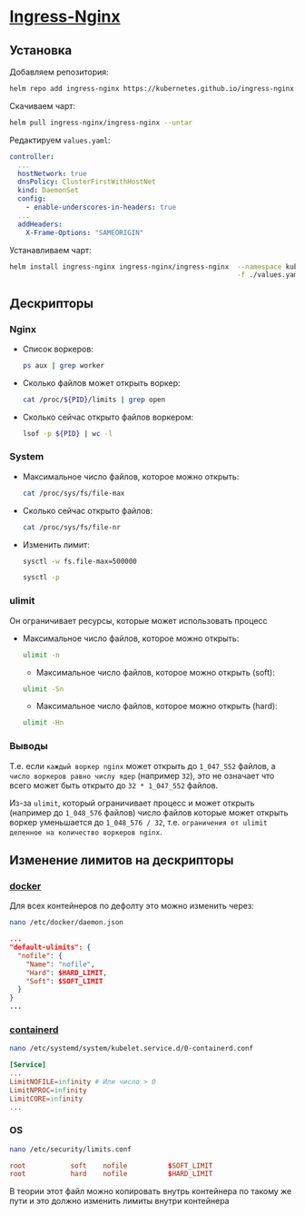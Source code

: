 # [Ingress-Nginx](https://github.com/kubernetes/ingress-nginx)

## Установка 

Добавляем репозитория:

```bash
helm repo add ingress-nginx https://kubernetes.github.io/ingress-nginx
```

Скачиваем чарт:

```bash
helm pull ingress-nginx/ingress-nginx --untar
```

Редактируем `values.yaml`:

```yaml
controller:
  ...
  hostNetwork: true
  dnsPolicy: ClusterFirstWithHostNet
  kind: DaemonSet
  config:
    - enable-underscores-in-headers: true
  ...
  addHeaders:
    X-Frame-Options: "SAMEORIGIN"
```

Устанавливаем чарт:

```bash
helm install ingress-nginx ingress-nginx/ingress-nginx  --namespace kube-system \
                                                        -f ./values.yaml
```

## Дескрипторы

### Nginx

* Список воркеров:
  ```bash
  ps aux | grep worker
  ```
* Сколько файлов может открыть воркер:
  ```bash
  cat /proc/${PID}/limits | grep open
  ```
* Сколько сейчас открыто файлов воркером:
  ```bash
  lsof -p ${PID} | wc -l
  ```

### System

* Максимальное число файлов, которое можно открыть:
  ```bash
  cat /proc/sys/fs/file-max
  ```
* Сколько сейчас открыто файлов:
  ```bash
  cat /proc/sys/fs/file-nr
  ```
* Изменить лимит:
  ```bash
  sysctl -w fs.file-max=500000

  sysctl -p
  ```

### ulimit

Он ограничивает ресурсы, которые может использовать процесс

* Максимальное число файлов, которое можно открыть:
  ```bash
  ulimit -n
  ```
  * Максимальное число файлов, которое можно открыть (soft):
  ```bash
  ulimit -Sn
  ```
  * Максимальное число файлов, которое можно открыть (hard):
  ```bash
  ulimit -Hn
  ```

### Выводы

Т.е. если `каждый воркер nginx` может открыть до `1_047_552` файлов, а `число воркеров равно числу ядер` (например `32`), это не означает что всего может быть открыто до `32 * 1_047_552` файлов.

Из-за `ulimit`, который ограничивает процесс и может открыть (например до `1_048_576` файлов) число файлов которые может открыть воркер уменьшается до `1_048_576 / 32`, т.е. `ограничения от ulimit деленное на количество воркеров nginx`.

## Изменение лимитов на дескрипторы

### [docker](../../02-container-runtime/docker/install.md)

Для всех контейнеров по дефолту это можно изменить через:

```bash
nano /etc/docker/daemon.json
```

```json
...
"default-ulimits": {
  "nofile": {
    "Name": "nofile",
    "Hard": $HARD_LIMIT,
    "Soft": $SOFT_LIMIT
  }
}
...
```

### [containerd](../../02-container-runtime/containerd/install.md)

```bash
nano /etc/systemd/system/kubelet.service.d/0-containerd.conf
```

```conf
[Service]
...
LimitNOFILE=infinity # Или число > 0
LimitNPROC=infinity
LimitCORE=infinity
...
```

### OS

```bash
nano /etc/security/limits.conf
```

```conf
root           soft    nofile          $SOFT_LIMIT
root           hard    nofile          $HARD_LIMIT
```

В теории этот файл можно копировать внутрь контейнера по такому же пути и это должно изменить лимиты внутри контейнера
